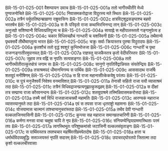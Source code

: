BR-15-01-025-001	वैशम्पायन उवाच
BR-15-01-025-001a	ततो भागीरथीतीरे मेध्ये पुण्यजनोचिते
BR-15-01-025-001c	निवासमकरोद्राजा विदुरस्य मते स्थितः
BR-15-01-025-002a	तत्रैनं पर्युपातिष्ठन्ब्राह्मणा राष्ट्रवासिनः
BR-15-01-025-002c	क्षत्रविट्शूद्रसङ्घाश्च बहवो भरतर्षभ
BR-15-01-025-003a	स तैः परिवृतो राजा कथाभिरभिनन्द्य तान्
BR-15-01-025-003c	अनुजज्ञे सशिष्यान्वै विधिवत्प्रतिपूज्य च
BR-15-01-025-004a	सायाह्ने स महीपालस्ततो गङ्गामुपेत्य ह
BR-15-01-025-004c	चकार विधिवच्छौचं गान्धारी च यशस्विनी
BR-15-01-025-005a	तथैवान्ये पृथक्सर्वे तीर्थेष्वाप्लुत्य भारत
BR-15-01-025-005c	चक्रुः सर्वाः क्रियास्तत्र पुरुषा विदुरादयः
BR-15-01-025-006a	कृतशौचं ततो वृद्धं श्वशुरं कुन्तिभोजजा
BR-15-01-025-006c	गान्धारीं च पृथा राजन्गङ्गातीरमुपानयत्
BR-15-01-025-007a	राज्ञस्तु याजकैस्तत्र कृतो वेदीपरिस्तरः
BR-15-01-025-007c	जुहाव तत्र वह्निं स नृपतिः सत्यसङ्गरः
BR-15-01-025-008a	ततो भागीरथीतीरात्कुरुक्षेत्रं जगाम सः
BR-15-01-025-008c	सानुगो नृपतिर्विद्वान्नियतः संयतेन्द्रियः
BR-15-01-025-009a	तत्राश्रमपदं धीमानभिगम्य स पार्थिवः
BR-15-01-025-009c	आससादाथ राजर्षिः शतयूपं मनीषिणम्
BR-15-01-025-010a	स हि राजा महानासीत्केकयेषु परंतपः
BR-15-01-025-010c	स पुत्रं मनुजैश्वर्ये निवेश्य वनमाविशत्
BR-15-01-025-011a	तेनासौ सहितो राजा ययौ व्यासाश्रमं तदा
BR-15-01-025-011c	तत्रैनं विधिवद्राजन्प्रत्यगृह्णात्कुरूद्वहम्
BR-15-01-025-012a	स दीक्षां तत्र सम्प्राप्य राजा कौरवनन्दनः
BR-15-01-025-012c	शतयूपाश्रमे तस्मिन्निवासमकरोत्तदा
BR-15-01-025-013a	तस्मै सर्वं विधिं राजन्राजाचख्यौ महामतिः
BR-15-01-025-013c	आरण्यकं महाराज व्यासस्यानुमते तदा
BR-15-01-025-014a	एवं स तपसा राजा धृतराष्ट्रो महामनाः
BR-15-01-025-014c	योजयामास चात्मानं तांश्चाप्यनुचरांस्तदा
BR-15-01-025-015a	तथैव देवी गान्धारी वल्कलाजिनवासिनी
BR-15-01-025-015c	कुन्त्या सह महाराज समानव्रतचारिणी
BR-15-01-025-016a	कर्मणा मनसा वाचा चक्षुषा चापि ते नृप
BR-15-01-025-016c	संनियम्येन्द्रियग्राममास्थिताः परमं तपः
BR-15-01-025-017a	त्वगस्थिभूतः परिशुष्कमांसो जटाजिनी वल्कलसंवृताङ्गः
BR-15-01-025-017c	स पार्थिवस्तत्र तपश्चचार महर्षिवत्तीव्रमपेतदोषः
BR-15-01-025-018a	क्षत्ता च धर्मार्थविदग्र्यबुद्धिः ससञ्जयस्तं नृपतिं सदारम्
BR-15-01-025-018c	उपाचरद्घोरतपो जितात्मा तदा कृशो वल्कलचीरवासाः
